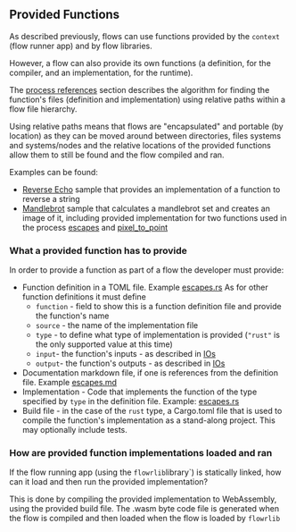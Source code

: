 ## Provided Functions
As described previously, flows can use functions provided by the `context` (flow runner app) and by flow libraries.

However, a flow can also provide its own functions (a definition, for the compiler, and an implementation, for the
runtime).

The [process references](process_references.md) section describes the algorithm for finding the function's files 
(definition
and implementation) using relative paths within a flow file hierarchy.

Using relative paths means that flows are "encapsulated" and portable (by location) as they can be moved around
between directories, files systems and systems/nodes and the relative locations of the provided functions allow 
them to still be found and the flow compiled and ran.

Examples can be found:
* [Reverse Echo](../../flowsamples/reverse-echo) sample that provides an implementation of a function to reverse a 
  string
* [Mandlebrot](../../flowsamples/mandlebrot) sample that calculates a mandlebrot set and creates an image of it, 
including provided implementation for two functions used in the process [escapes](../../flowsamples/mandlebrot/escapes)
and [pixel_to_point](../../flowsamples/mandlebrot/pixel_to_point)

### What a provided function has to provide
In order to provide a function as part of a flow the developer must provide:
* Function definition in a TOML file. Example [escapes.rs](../../flowsamples/mandlebrot/escapes/escapes.toml)
As for other function definitions it must define
   * `function` - field to show this is a function definition file and provide the function's name 
   * `source` - the name of the implementation file 
   * `type` - to define what type of implementation is provided (`"rust"` is the only supported value at this time)
   * `input`- the function's inputs - as described in [IOs](ios.md)
   * `output`- the function's outputs - as described in [IOs](ios.md)
* Documentation markdown file, if one is references from the definition file. Example
[escapes.md](../../flowsamples/mandlebrot/escapes/escapes.md)
* Implementation - Code that implements the function of the type specified by `type` in the definition file. 
Example: [escapes.rs](../../flowsamples/mandlebrot/escapes/escapes.rs)
* Build file - in the case of the `rust` type, a Cargo.toml file that is used to compile the function's 
implementation as a stand-along project. This may optionally include tests.

### How are provided function implementations loaded and ran
If the flow running app (using the `flowrlib`library`) is statically linked, how can it load and then run the
provided implementation?

This is done by compiling the provided implementation to WebAssembly, using the provided build file. The .wasm
byte code file is generated when the flow is compiled and then loaded when the flow is loaded by `flowrlib`